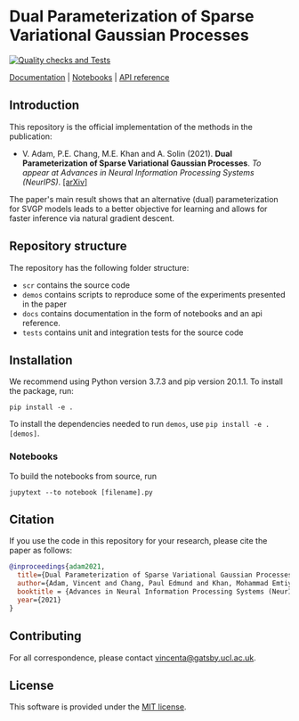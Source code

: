 # Dual Parameterization of Sparse Variational Gaussian Processes

[![Quality checks and Tests](https://github.com/AaltoML/t-SVGP/actions/workflows/quality-check.yaml/badge.svg)](https://github.com/AaltoML/t-SVGP/actions/workflows/quality-check.yaml)

[Documentation](https://aaltoml.github.io/t-SVGP/) |
[Notebooks](https://aaltoml.github.io/t-SVGP/notebooks.html) |
[API reference](https://aaltoml.github.io/t-SVGP/autoapi/src/index.html)

## Introduction


This repository is the official implementation of the methods in the publication:

* V. Adam, P.E. Chang, M.E. Khan and A. Solin (2021). **Dual Parameterization of Sparse Variational Gaussian Processes**. *To appear at Advances in Neural Information Processing Systems (NeurIPS)*. [[arXiv]](https://arxiv.org/abs/XXXX.XXXX)


The paper's main result shows that an alternative (dual) parameterization for SVGP models leads to a better objective for learning and allows for faster inference via natural gradient descent.

## Repository structure

The repository has the following folder structure:

* `scr` contains the source code
* `demos` contains scripts to reproduce some of the experiments presented in the paper  
* `docs` contains documentation in the form of notebooks and an api reference.
* `tests` contains unit and integration tests for the source code

## Installation

We recommend using Python version 3.7.3 and pip version 20.1.1.
To install the package, run:

```
pip install -e .
```
To install the dependencies needed to run `demos`, use `pip install -e .[demos]`.

### Notebooks

To build the notebooks from source, run
```
jupytext --to notebook [filename].py
```


## Citation
If you use the code in this repository for your research, please cite the paper as follows:
```bibtex
@inproceedings{adam2021,
  title={Dual Parameterization of Sparse Variational Gaussian Processes},
  author={Adam, Vincent and Chang, Paul Edmund and Khan, Mohammad Emtiyaz and Solin, Arno},
  booktitle = {Advances in Neural Information Processing Systems (NeurIPS)},
  year={2021}
}
```

## Contributing

For all correspondence, please contact [vincenta@gatsby.ucl.ac.uk](vincenta@gatsby.ucl.ac.uk).

## License

This software is provided under the [MIT license](LICENSE).






